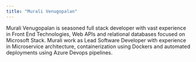```yaml
---
title: "Murali Venugopalan"
---
```

Murali Venugopalan is seasoned full stack developer with vast experience in Front End Technologies, Web APIs and relational databases focused on Microsoft Stack. Murali work as Lead Software Developer with experience in Microservice architecture, containerization using Dockers and automated deployments using Azure Devops pipelines.
